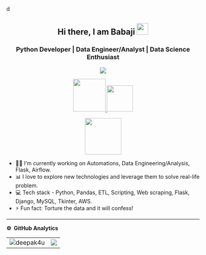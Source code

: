 d
<p align="center"> 
  <h2 align="center"> Hi there, I am Babaji <img src="https://raw.githubusercontent.com/iampavangandhi/iampavangandhi/master/gifs/Hi.gif" width="30px"></h2>
  <h3 align="center"> Python Developer | Data Engineer/Analyst | Data Science Enthusiast </h3>
</p>

<p align="center">
  <a href="https://www.linkedin.com/in/babajisawant/"><img src="https://readme-typing-svg.herokuapp.com/?lines=Python%20Automation%20Engineer;Always%20learning%20new%20things&font=Fira%20Code&center=true&width=440&height=45&color=f75c7e&vCenter=true&size=22"></a>
</p>

<p align="center">
<a href="https://www.linkedin.com/in/babajisawant/"><img src="https://img.shields.io/badge/LinkedIn-0077B5?style=for-the-badge&logo=linkedin&logoColor=white" width="85px"/> </a>
<a href="mailto:bvsawant1995@gmail.com"><img src="https://img.shields.io/badge/Gmail-D14836?style=for-the-badge&logo=gmail&logoColor=white" width="68px"/> </a>
</p>
<p align="center"> <img src="https://komarev.com/ghpvc/?username=deepak4u" width="95px"/> </p>
<!-- <p align="center"> <img src="https://komarev.com/ghpvc/?username=deepak4u&label=Profile%20Visits&color=blue&style=plastic%22%20alt=%22deepak4u" width="95px"/> </p> -->


- 👨‍💻 I’m currently working on Automations, Data Engineering/Analysis, Flask, Airflow.
- 📊 I love to explore new technologies and leverage them to solve real-life problem.
- 💻 Tech stack - Python, Pandas, ETL, Scripting, Web scraping, Flask, Django, MySQL, Tkinter, AWS.
- ⚡ Fun fact: Torture the data and it will confess!

***
**⚙️ &nbsp;GitHub Analytics**
<table style="width:100%">
  <tr>
    <td><img src="https://github-readme-stats.vercel.app/api?username=deepak4u&show_icons=true&theme=dark&locale=en&hide_border=true" alt="deepak4u" /></td>
    <td><img src="https://github-readme-stats.vercel.app/api/top-langs/?username=deepak4u&theme=dark&hide_border=true&layout=compact"></td>
  </tr>
</table>
